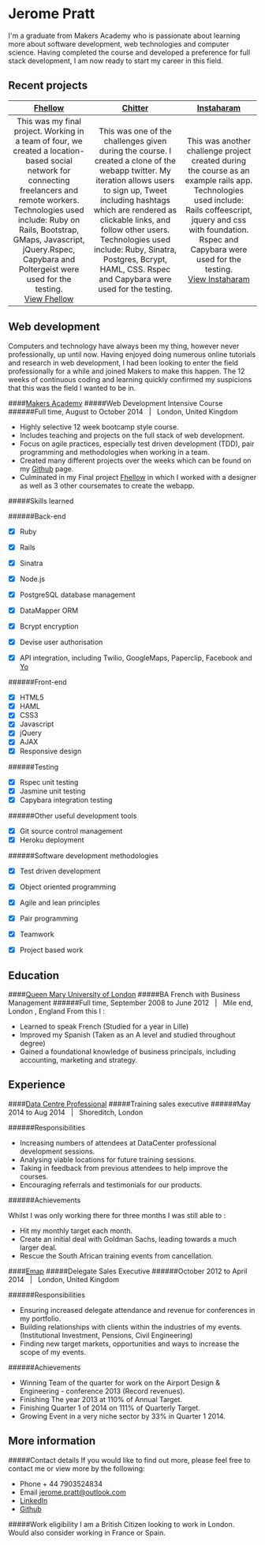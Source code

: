 Jerome Pratt
===========================

I'm a graduate from Makers Academy who is passionate about learning more about software development, web technologies and computer science. Having completed the course and developed a preference for full stack development, I am now ready to start my career in this field.

Recent projects
---------------

| [Fhellow] | [Chitter] | [Instaharam] |
|:--------------:|:------------:|:-------------:|
| This was my final project. Working in a team of four, we created a location-based social network for connecting freelancers and remote workers. <br> Technologies used include: Ruby on Rails, Bootstrap, GMaps, Javascript, jQuery.Rspec, Capybara and Poltergeist were used for the testing.  <br> [View Fhellow] | This was one of the challenges given during the course. I created a clone of the webapp twitter. My iteration allows users to sign up, Tweet including hashtags which are rendered as clickable links, and follow other users. <br> Technologies used include: Ruby, Sinatra, Postgres, Bcrypt, HAML, CSS. Rspec and Capybara were used for the testing.  <br> | This was another challenge project created during the course as an example rails app. <br> Technologies used include: Rails coffeescript, jquery and css with foundation. Rspec and Capybara were used for the testing.<br> [View Instaharam]


Web development
---------------

Computers and technology have always been my thing, however never professionally, up until now. Having enjoyed doing numerous online tutorials and research in web development, I had been looking to enter the field professionally for a while and joined Makers to make this happen. The 12 weeks of continuous coding and learning quickly confirmed my suspicions that this was the field I wanted to be in.

####[Makers Academy]
#####Web Development Intensive Course
######Full time, August to October 2014 &nbsp; | &nbsp; London, United Kingdom
- Highly selective 12 week bootcamp style course.
- Includes teaching and projects on the full stack of web development.
- Focus on agile practices, especially test driven development (TDD), pair programming and methodologies when working in a team.
- Created many different projects over the weeks which can be found on my [Github] page.
- Culminated in my Final project [Fhellow] in which I worked with a designer as well as 3 other coursemates to create the webapp.

#####Skills learned

######Back-end
- [x] Ruby
- [x] Rails 
- [x] Sinatra 
- [x] Node.js
- [x] PostgreSQL database management
- [x] DataMapper ORM
- [x] Bcrypt encryption
- [x] Devise user authorisation
- [x] API integration, including Twilio, GoogleMaps, Paperclip, Facebook and [Yo]


######Front-end
- [x] HTML5
- [x] HAML
- [x] CSS3
- [x] Javascript
- [x] jQuery
- [x] AJAX
- [x] Responsive design

######Testing 
- [x] Rspec unit testing
- [x] Jasmine unit testing
- [x] Capybara integration testing

######Other useful development tools
- [x] Git source control management
- [x] Heroku deployment

######Software development methodologies
- [x] Test driven development
- [x] Object oriented programming
- [x] Agile and lean principles
- [x] Pair programming
- [x] Teamwork
- [x] Project based work


Education
---------

####[Queen Mary University of London]
#####BA French with Business Management
######Full time, September 2008 to June 2012 &nbsp; | &nbsp; Mile end, London , England
From this I :
- Learned to speak French (Studied for a year in Lille)
- Improved my Spanish (Taken as an A level and studied throughout degree)
- Gained a foundational knowledge of business principals, including accounting, marketing and strategy.

Experience
----------
####[Data Centre Professional]
#####Training sales executive
######May 2014 to Aug 2014 &nbsp; | &nbsp; Shoreditch, London

######Responsibilities

- Increasing numbers of attendees at DataCenter professional development sessions.
- Analysing viable locations for future training sessions.
- Taking in feedback from previous attendees to help improve the courses.
- Encouraging referrals and testimonials for our products.

######Achievements

Whilst I was only working there for three months I was still able to :

- Hit my monthly target each month.
- Create an initial deal with Goldman Sachs, leading towards a much larger deal.
- Rescue the South African training events from cancellation.


####[Emap]
#####Delegate Sales Executive
######October 2012 to April 2014 &nbsp; | &nbsp; London, United Kingdom

######Responsibilities

- Ensuring increased delegate attendance and revenue for conferences in my portfolio.
- Building relationships with clients within the industries of my events. (Institutional Investment, Pensions, Civil Engineering)
- Finding new target markets, opportunities and ways to increase the scope of my events.

######Achievements

- Winning Team of the quarter for work on the Airport Design & Engineering - conference 2013 (Record revenues).
- Finishing The year 2013 at 110% of Annual Target.
- Finishing Quarter 1 of 2014 on 111% of Quarterly Target.
- Growing Event in a very niche sector by 33% in Quarter 1 2014.





More information
----------------
#####Contact details
If you would like to find out more, please feel free to contact me or view more by the following:  
- Phone + 44 7903524834
- Email [jerome.pratt@outlook.com]
- [LinkedIn]
- [Github]

#####Work eligibility
I am a British Citizen looking to work in London. Would also consider working in France or Spain.



[Fhellow]: https://github.com/jjromeo/fhellow
[Chitter]: https://github.com/jjromeo/chitter
[Instaharam]: https://github.com/jjromeo/instaharam
[View Instaharam]: https://instaharam.herokuapp.com
[View Fhellow]: http://fhellow.herokuapp.com/
[View Chitter]: https://github.com/jjromeo/chitter

[Makers Academy]: http://www.makersacademy.com/
[Queen Mary University of London]: http://www.qmul.ac.uk/

[Data Centre Professional]: http://www.dc-professional.com/
[Emap]: http://http://www.emap.com/

[jerome.pratt@outlook.com]: mailto:jerome.pratt@outlook.com
[LinkedIn]: https://www.linkedin.com/in/michballard
[Github]: https://github.com/michballard
[Yo]: http://yohort.herokuapp.com/

